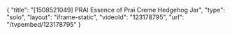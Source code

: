 {
    "title": "[1508521049] PRAI Essence of Prai Creme  Hedgehog Jar",
    "type": "solo",
    "layout": "iframe-static",
    "videoId": "123178795",
    "url": "\/tvpembed\/123178795"
}